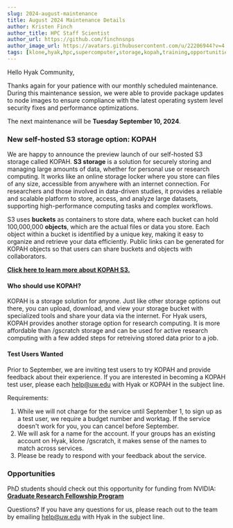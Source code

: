 ```yaml
---
slug: 2024-august-maintenance
title: August 2024 Maintenance Details
author: Kristen Finch
author_title: HPC Staff Scientist
author_url: https://github.com/finchnsnps
author_image_url: https://avatars.githubusercontent.com/u/22206944?v=4
tags: [klone,hyak,hpc,supercomputer,storage,kopah,training,opportunities]
---
```


Hello Hyak Community,

Thanks again for your patience with our monthly scheduled maintenance. During this maintenance session, we were able to provide package updates to node images to ensure compliance with the latest operating system level security fixes and performance optimizations.

The next maintenance will be **Tuesday September 10, 2024**. 

### New self-hosted S3 storage option: KOPAH 

We are happy to announce the preview launch of our self-hosted S3 storage called KOPAH. **S3 storage** is a solution for securely storing and managing large amounts of data, whether for personal use or research computing. It works like an online storage locker where you store can files of any size, accessible from anywhere with an internet connection. For researchers and those involved in data-driven studies, it provides a reliable and scalable platform to store, access, and analyze large datasets, supporting high-performance computing tasks and complex workflows. 

S3 uses **buckets** as containers to store data, where each bucket can hold 100,000,000 **objects**, which are the actual files or data you store. Each object within a bucket is identified by a unique key, making it easy to organize and retrieve your data efficiently. Public links can be generated for KOPAH objects so that users can share buckets and objects with collaborators. 

[**Click here to learn more about KOPAH S3.**](https://hyak.uw.edu/docs/storage/kopah)

#### Who should use KOPAH?

KOPAH is a storage solution for anyone. Just like other storage options out there, you can upload, download, and view your storage bucket with specialized tools and share your data via the internet. For Hyak users, KOPAH provides another storage option for research computing. It is more affordable than /gscratch storage and can be used for active research computing with a few added steps for retreiving stored data prior to a job. 

#### Test Users Wanted

Prior to September, we are inviting test users to try KOPAH and provide feedback about their experience. If you are interested in becoming a KOPAH test user, please each help@uw.edu with Hyak or KOPAH in the subject line. 

Requirements: 
1. While we will not charge for the service until September 1, to sign up as a test user, we require a budget number and worktag. If the service doesn't work for you, you can cancel before September. 
2. We will ask for a name for the account. If your groups has an existing account on Hyak, klone /gscratch, it makes sense of the names to match across services. 
3. Please be ready to respond with your feedback about the service. 

### Opportunities

PhD students should check out this opportunity for funding from NVIDIA: [**Graduate Research Fellowship Program**](https://research.nvidia.com/graduate-fellowships?ncid=em-anno-418307&mkt_tok=MTU2LU9GTi03NDIAAAGU66sxhZb7nVknt2ICFMyZpmhp3x-btkJltaLrwMw8SmjKcfYYXy3SoWfDaQgRnSLcpzCf-X_Enesg5ERgNElSwKPLtuRUx5Q-D236iO2nNV_hCkoNsLQ)


Questions? If you have any questions for us, please reach out to the team by emailing help@uw.edu with Hyak in the subject line.